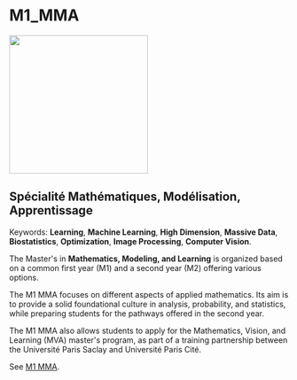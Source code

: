 # M1_MMA

<img src="https://uploads-ssl.webflow.com/5dea07d5bb83abf6cdffcf8a/5f6c54d5adee34258d452f06_Universite%20Paris%20Descartes.png" width =250></img>

## Spécialité Mathématiques, Modélisation, Apprentissage

Keywords: **Learning**, **Machine Learning**, **High Dimension**, **Massive Data**, **Biostatistics**, **Optimization**, **Image Processing**, **Computer Vision**.

The Master's in **Mathematics, Modeling, and Learning** is organized based on a common first year (M1) and a second year (M2) offering various options.

The M1 MMA focuses on different aspects of applied mathematics. Its aim is to provide a solid foundational culture in analysis, probability, and statistics, while preparing students for the pathways offered in the second year.

The M1 MMA also allows students to apply for the Mathematics, Vision, and Learning (MVA) master's program, as part of a training partnership between the Université Paris Saclay and Université Paris Cité.

See [M1 MMA](https://math-info.u-paris.fr/master-mathematiques-et-applications/specialite-mathematiques-modelisation-apprentissage/).


